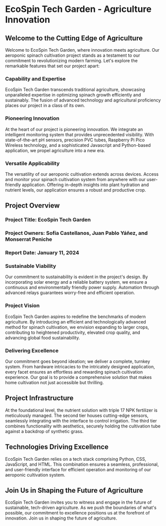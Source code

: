 # EcoSpin Tech Garden - Agriculture Innovation

## Welcome to the Cutting Edge of Agriculture

Welcome to EcoSpin Tech Garden, where innovation meets agriculture. Our aeroponic spinach cultivation project stands as a testament to our commitment to revolutionizing modern farming. Let's explore the remarkable features that set our project apart:

### Capability and Expertise

EcoSpin Tech Garden transcends traditional agriculture, showcasing unparalleled expertise in optimizing spinach growth efficiently and sustainably. The fusion of advanced technology and agricultural proficiency places our project in a class of its own.

### Pioneering Innovation

At the heart of our project is pioneering innovation. We integrate an intelligent monitoring system that provides unprecedented visibility. With state-of-the-art pH sensors, precision PVC tubes, Raspberry Pi Pico Wireless technology, and a sophisticated Javascript and Python-based application, we propel agriculture into a new era.

### Versatile Applicability

The versatility of our aeroponic cultivation extends across devices. Access and monitor your spinach cultivation system from anywhere with our user-friendly application. Offering in-depth insights into plant hydration and nutrient levels, our application ensures a robust and productive crop.

## Project Overview

### Project Title: EcoSpin Tech Garden
### Project Owners: Sofía Castellanos, Juan Pablo Yáñez, and Monserrat Peniche
### Report Date: January 11, 2024

### Sustainable Viability

Our commitment to sustainability is evident in the project's design. By incorporating solar energy and a reliable battery system, we ensure a continuous and environmentally friendly power supply. Automation through advanced relays guarantees worry-free and efficient operation.

### Project Vision

EcoSpin Tech Garden aspires to redefine the benchmarks of modern agriculture. By introducing an efficient and technologically advanced method for spinach cultivation, we envision expanding to larger crops, contributing to heightened productivity, elevated crop quality, and advancing global food sustainability.

### Delivering Excellence

Our commitment goes beyond ideation; we deliver a complete, turnkey system. From hardware intricacies to the intricately designed application, every facet ensures an effortless and rewarding spinach cultivation experience. Our goal is to provide a comprehensive solution that makes home cultivation not just accessible but thrilling.

## Project Infrastructure

At the foundational level, the nutrient solution with triple 17 NPK fertilizer is meticulously managed. The second tier houses cutting-edge sensors, seamlessly integrating with the interface to control irrigation. The third tier combines functionality with aesthetics, securely holding the cultivation tube against a backdrop of synthetic grass.

## Technologies Driving Excellence

EcoSpin Tech Garden relies on a tech stack comprising Python, CSS, JavaScript, and HTML. This combination ensures a seamless, professional, and user-friendly interface for efficient operation and monitoring of our aeroponic cultivation system.

## Join Us in Shaping the Future of Agriculture

EcoSpin Tech Garden invites you to witness and engage in the future of sustainable, tech-driven agriculture. As we push the boundaries of what's possible, our commitment to excellence positions us at the forefront of innovation. Join us in shaping the future of agriculture.
